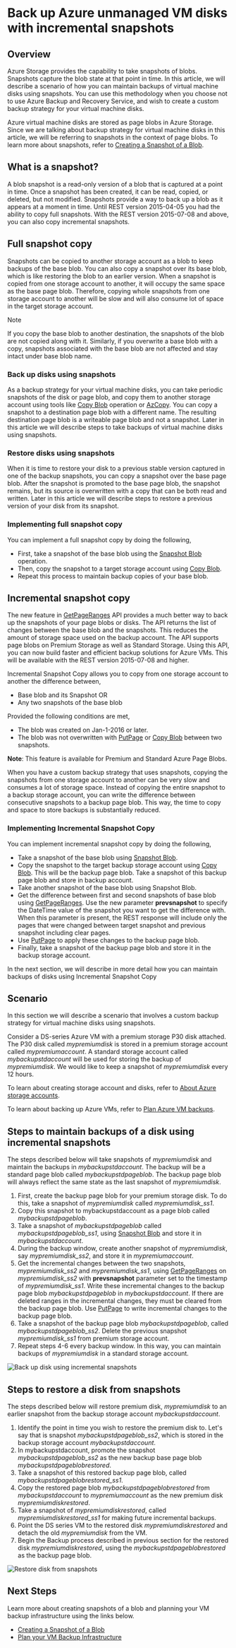 # Back up Azure unmanaged VM disks with incremental snapshots
## Overview
Azure Storage provides the capability to take snapshots of blobs. Snapshots capture the blob state at that point in time. In this article, we will describe a scenario of how you can maintain backups of virtual machine disks using snapshots. You can use this methodology when you choose not to use Azure Backup and Recovery Service, and wish to create a custom backup strategy for your virtual machine disks.

Azure virtual machine disks are stored as page blobs in Azure Storage. Since we are talking about backup strategy for virtual machine disks in this article, we will be referring to snapshots in the context of page blobs. To learn more about snapshots, refer to [Creating a Snapshot of a Blob](https://docs.microsoft.com/rest/api/storageservices/Creating-a-Snapshot-of-a-Blob).

## What is a snapshot?
A blob snapshot is a read-only version of a blob that is captured at a point in time. Once a snapshot has been created, it can be read, copied, or deleted, but not modified. Snapshots provide a way to back up a blob as it appears at a moment in time. Until REST version 2015-04-05 you had the ability to copy full snapshots. With the REST version 2015-07-08 and above, you can also copy incremental snapshots.

## Full snapshot copy
Snapshots can be copied to another storage account as a blob to keep backups of the base blob. You can also copy a snapshot over its base blob, which is like restoring the blob to an earlier version. When a snapshot is copied from one storage account to another, it will occupy the same space as the base page blob. Therefore, copying whole snapshots from one storage account to another will be slow and will also consume lot of space in the target storage account.

> [!NOTE]
> If you copy the base blob to another destination, the snapshots of the blob are not copied along with it. Similarly, if you overwrite a base blob with a copy, snapshots associated with the base blob are not affected and stay intact under base blob name.
> 
> 

### Back up disks using snapshots
As a backup strategy for your virtual machine disks, you can take periodic snapshots of the disk or page blob, and copy them to another storage account using tools like [Copy Blob](https://docs.microsoft.com/rest/api/storageservices/Copy-Blob) operation or [AzCopy](../articles/storage/storage-use-azcopy.md). You can copy a snapshot to a destination page blob with a different name. The resulting destination page blob is a writeable page blob and not a snapshot. Later in this article we will describe steps to take backups of virtual machine disks using snapshots.

### Restore disks using snapshots
When it is time to restore your disk to a previous stable version captured in one of the backup snapshots, you can copy a snapshot over the base page blob. After the snapshot is promoted to the base page blob, the snapshot remains, but its source is overwritten with a copy that can be both read and written. Later in this article we will describe steps to restore a previous version of your disk from its snapshot.

### Implementing full snapshot copy
You can implement a full snapshot copy by doing the following,

* First, take a snapshot of the base blob using the [Snapshot Blob](https://docs.microsoft.com/rest/api/storageservices/Snapshot-Blob) operation.
* Then, copy the snapshot to a target storage account using [Copy Blob](https://docs.microsoft.com/rest/api/storageservices/Copy-Blob).
* Repeat this process to maintain backup copies of your base blob.

## Incremental snapshot copy
The new feature in [GetPageRanges](https://docs.microsoft.com/rest/api/storageservices/Get-Page-Ranges) API provides a much better way to back up the snapshots of your page blobs or disks. The API returns the list of changes between the base blob and the snapshots. This reduces the amount of storage space used on the backup account. The API supports page blobs on Premium Storage as well as Standard Storage. Using this API, you can now build faster and efficient backup solutions for Azure VMs. This will be available with the REST version 2015-07-08 and higher.

Incremental Snapshot Copy allows you to copy from one storage account to another the difference between,

* Base blob and its Snapshot OR
* Any two snapshots of the base blob

Provided the following conditions are met,

* The blob was created on Jan-1-2016 or later.
* The blob was not overwritten with [PutPage](https://docs.microsoft.com/rest/api/storageservices/Put-Page) or [Copy Blob](https://docs.microsoft.com/rest/api/storageservices/Copy-Blob) between two snapshots.

**Note**: This feature is available for Premium and Standard Azure Page Blobs.

When you have a custom backup strategy that uses snapshots, copying the snapshots from one storage account to another can be very slow and consumes a lot of storage space. Instead of copying the entire snapshot to a backup storage account, you can write the difference between consecutive snapshots to a backup page blob. This way, the time to copy and space to store backups is substantially reduced.

### Implementing Incremental Snapshot Copy
You can implement incremental snapshot copy by doing the following,

* Take a snapshot of the base blob using [Snapshot Blob](https://docs.microsoft.com/rest/api/storageservices/Snapshot-Blob).
* Copy the snapshot to the target backup storage account using [Copy Blob](https://docs.microsoft.com/rest/api/storageservices/Copy-Blob). This will be the backup page blob. Take a snapshot of this backup page blob and store in backup account.
* Take another snapshot of the base blob using Snapshot Blob.
* Get the difference between first and second snapshots of base blob using  [GetPageRanges](https://docs.microsoft.com/rest/api/storageservices/Get-Page-Ranges). Use the new parameter **prevsnapshot** to specify the DateTime value of the snapshot you want to get the difference with. When this parameter is present, the REST response will include only the pages that were changed between target snapshot and previous snapshot including clear pages.
* Use [PutPage](https://docs.microsoft.com/rest/api/storageservices/Put-Page) to apply these changes to the backup page blob.
* Finally, take a snapshot of the backup page blob and store it in the backup storage account.

In the next section, we will describe in more detail how you can maintain backups of disks using Incremental Snapshot Copy

## Scenario
In this section we will describe a scenario that involves a custom backup strategy for virtual machine disks using snapshots.

Consider a DS-series Azure VM with a premium storage P30 disk attached. The P30 disk called *mypremiumdisk* is stored in a premium storage account called *mypremiumaccount*. A standard storage account called *mybackupstdaccount* will be used for storing the backup of *mypremiumdisk*. We would like to keep a snapshot of *mypremiumdisk* every 12 hours.

To learn about creating storage account and disks, refer to [About Azure storage accounts](../articles/storage/storage-create-storage-account.md).

To learn about backing up Azure VMs, refer to [Plan Azure VM backups](../articles/backup/backup-azure-vms-introduction.md).

## Steps to maintain backups of a disk using incremental snapshots
The steps described below will take snapshots of *mypremiumdisk* and maintain the backups in *mybackupstdaccount*. The backup will be a standard page blob called *mybackupstdpageblob*. The backup page blob will always reflect the same state as the last snapshot of *mypremiumdisk*.

1. First, create the backup page blob for your premium storage disk. To do this, take a snapshot of *mypremiumdisk* called *mypremiumdisk_ss1*.
2. Copy this snapshot to mybackupstdaccount as a page blob called *mybackupstdpageblob*.
3. Take a snapshot of *mybackupstdpageblob* called *mybackupstdpageblob_ss1*, using [Snapshot Blob](https://docs.microsoft.com/rest/api/storageservices/Snapshot-Blob) and store it in *mybackupstdaccount*.
4. During the backup window, create another snapshot of *mypremiumdisk*, say *mypremiumdisk_ss2*, and store it in *mypremiumaccount*.
5. Get the incremental changes between the two snapshots, *mypremiumdisk_ss2* and *mypremiumdisk_ss1*, using [GetPageRanges](https://docs.microsoft.com/rest/api/storageservices/Get-Page-Ranges) on *mypremiumdisk_ss2* with **prevsnapshot** parameter set to the timestamp of *mypremiumdisk_ss1*. Write these incremental changes to the backup page blob *mybackupstdpageblob* in *mybackupstdaccount*. If there are deleted ranges in the incremental changes, they must be cleared from the backup page blob. Use [PutPage](https://docs.microsoft.com/rest/api/storageservices/Put-Page) to write incremental changes to the backup page blob.
6. Take a snapshot of the backup page blob *mybackupstdpageblob*, called *mybackupstdpageblob_ss2*. Delete the previous snapshot *mypremiumdisk_ss1* from premium storage account.
7. Repeat steps 4-6 every backup window. In this way, you can maintain backups of *mypremiumdisk* in a standard storage account.

![Back up disk using incremental snapshots](../articles/virtual-machines/windows/media/incremental-snapshots/storage-incremental-snapshots-1.png)

## Steps to restore a disk from snapshots
The steps described below will restore premium disk, *mypremiumdisk* to an earlier snapshot from the backup storage account *mybackupstdaccount*.

1. Identify the point in time you wish to restore the premium disk to. Let's say that is snapshot *mybackupstdpageblob_ss2*, which is stored in the backup storage account *mybackupstdaccount*.
2. In mybackupstdaccount, promote the snapshot *mybackupstdpageblob_ss2* as the new backup base page blob *mybackupstdpageblobrestored*.
3. Take a snapshot of this restored backup page blob, called *mybackupstdpageblobrestored_ss1*.
4. Copy the restored page blob *mybackupstdpageblobrestored* from *mybackupstdaccount* to *mypremiumaccount* as the new premium disk *mypremiumdiskrestored*.
5. Take a snapshot of *mypremiumdiskrestored*, called *mypremiumdiskrestored_ss1* for making future incremental backups.
6. Point the DS series VM to the restored disk *mypremiumdiskrestored* and detach the old *mypremiumdisk* from the VM.
7. Begin the Backup process described in previous section for the restored disk *mypremiumdiskrestored*, using the *mybackupstdpageblobrestored* as the backup page blob.

![Restore disk from snapshots](../articles/virtual-machines/windows/media/incremental-snapshots/storage-incremental-snapshots-2.png)

## Next Steps
Learn more about creating snapshots of a blob and planning your VM backup infrastructure using the links below.

* [Creating a Snapshot of a Blob](https://docs.microsoft.com/rest/api/storageservices/Creating-a-Snapshot-of-a-Blob)
* [Plan your VM Backup Infrastructure](../articles/backup/backup-azure-vms-introduction.md)

